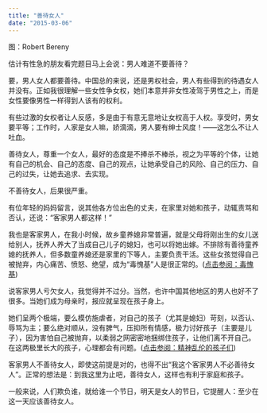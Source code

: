```yaml
---
title: "善待女人"
date: "2015-03-06"
---
```


图：Robert Bereny

估计有性急的朋友看完题目马上会说：男人难道不要善待？

要，男人女人都要善待。中国总的来说，还是男权社会，男人有些得到的待遇女人并没有。正如我很理解一些女性争女权，她们本意并非女性凌驾于男性之上，而是女性要像男性一样得到人该有的权利。

有些过激的女权者让人反感，多是由于有意无意地让女权高于人权。享受时，男女要平等；工作时，人家是女人嘛，娇滴滴，男人要有绅士风度！——这怎么不让人吐血。

善待女人，尊重一个女人，最好的态度是不捧杀不棒杀，视之为平等的个体，让她有自己的机会、自己的态度、自己的观点，让她承受自己的风险、自己的压力、自己的过失，让她去追求、去实现。

不善待女人，后果很严重。

有位年轻的妈妈留言，说其他各方位出色的丈夫，在家里对她和孩子，动辄责骂和否认，还说：“客家男人都这样！”

我也是客家男人，在我小时候，故乡童养媳非常普遍，就是父母将刚出生的女儿送给别人，抚养人养大了当成自己儿子的媳妇，也可以将她出嫁。不排除有善待童养媳的抚养人，但多数童养媳还是家里的下等人，主要负责干活。这些女孩觉得自己被抛弃，内心痛苦、愤怒、绝望，成为“毒愧基”人是很正常的。([点击参阅：毒愧基](http://mp.weixin.qq.com/s?__biz=MjM5NDU0Mjk2MQ==&mid=204782759&idx=1&sn=cf43915f91611970d0274b21d9053da4#wechat_redirect))

说客家男人亏欠女人，我觉得并不过分。当然，也许中国其他地区的男人也好不了很多。当她们成为母亲时，报应就呈现在孩子身上。

她们呈两个极端，要么模仿施虐者，对自己的孩子（尤其是媳妇）苛刻，以否认、辱骂为主；要么绝对顺从，没有脾气，压抑所有情感，极力讨好孩子（主要是儿子），因为害怕自己被抛弃，以柔弱之网密密地捆绑住孩子，让他们离不开自己。在这两极里长大的孩子，心理都会有问题。([点击参阅：精神乱伦的孩子们](http://mp.weixin.qq.com/s?__biz=MjM5NDU0Mjk2MQ==&mid=204307325&idx=1&sn=121f46ff5e437fbeea8d38c2610875b9#wechat_redirect))

客家男人不善待女人，即使这前提是对的，也得不出“我这个客家男人不必善待女人”。正常的想法是：到我这里为止吧，善待女人，这样也有利于家庭和孩子。

一般来说，人们欺负谁，就给谁一个节日，明天是女人的节日，它提醒人：至少在这一天应该善待女人。
